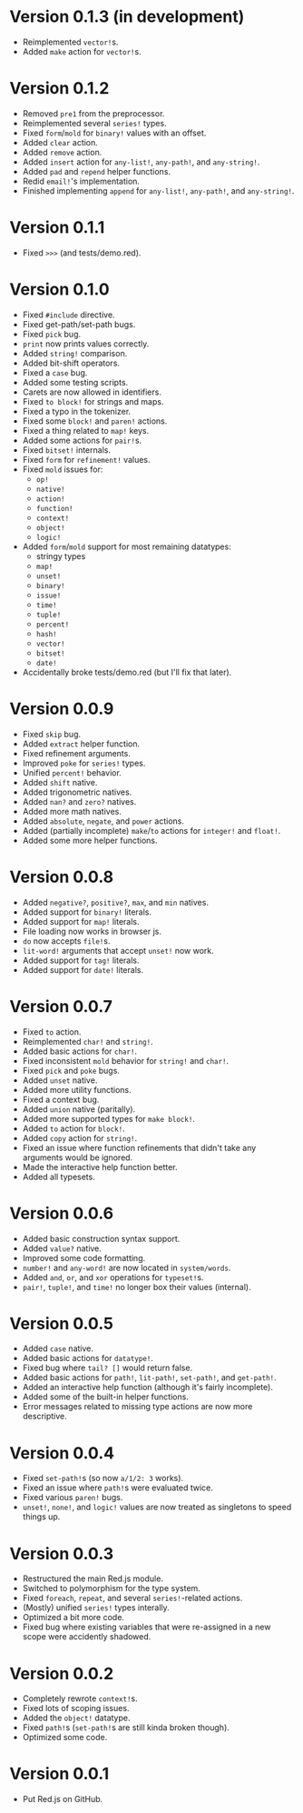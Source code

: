 # Version 0.1.3 (in development)
- Reimplemented `vector!`s.
- Added `make` action for `vector!`s.


# Version 0.1.2
- Removed `pre1` from the preprocessor.
- Reimplemented several `series!` types.
- Fixed `form`/`mold` for `binary!` values with an offset.
- Added `clear` action.
- Added `remove` action.
- Added `insert` action for `any-list!`, `any-path!`, and `any-string!`.
- Added `pad` and `repend` helper functions.
- Redid `email!`'s implementation.
- Finished implementing `append` for `any-list!`, `any-path!`, and `any-string!`.


# Version 0.1.1
- Fixed `>>>` (and tests/demo.red).


# Version 0.1.0
- Fixed `#include` directive.
- Fixed get-path/set-path bugs.
- Fixed `pick` bug.
- `print` now prints values correctly.
- Added `string!` comparison.
- Added bit-shift operators.
- Fixed a `case` bug.
- Added some testing scripts.
- Carets are now allowed in identifiers.
- Fixed `to block!` for strings and maps.
- Fixed a typo in the tokenizer.
- Fixed some `block!` and `paren!` actions.
- Fixed a thing related to `map!` keys.
- Added some actions for `pair!`s.
- Fixed `bitset!` internals.
- Fixed `form` for `refinement!` values.
- Fixed `mold` issues for:
	- `op!`
	- `native!`
	- `action!`
	- `function!`
	- `context!`
	- `object!`
	- `logic!`
- Added `form`/`mold` support for most remaining datatypes:
	- stringy types
	- `map!`
	- `unset!`
	- `binary!`
	- `issue!`
	- `time!`
	- `tuple!`
	- `percent!`
	- `hash!`
	- `vector!`
	- `bitset!`
	- `date!`
- Accidentally broke tests/demo.red (but I'll fix that later).


# Version 0.0.9
- Fixed `skip` bug.
- Added `extract` helper function.
- Fixed refinement arguments.
- Improved `poke` for `series!` types.
- Unified `percent!` behavior.
- Added `shift` native.
- Added trigonometric natives.
- Added `nan?` and `zero?` natives.
- Added more math natives.
- Added `absolute`, `negate`, and `power` actions.
- Added (partially incomplete) `make`/`to` actions for `integer!` and `float!`.
- Added some more helper functions.


# Version 0.0.8
- Added `negative?`, `positive?`, `max`, and `min` natives.
- Added support for `binary!` literals.
- Added support for `map!` literals.
- File loading now works in browser js.
- `do` now accepts `file!`s.
- `lit-word!` arguments that accept `unset!` now work.
- Added support for `tag!` literals.
- Added support for `date!` literals.


# Version 0.0.7
- Fixed `to` action.
- Reimplemented `char!` and `string!`.
- Added basic actions for `char!`.
- Fixed inconsistent `mold` behavior for `string!` and `char!`.
- Fixed `pick` and `poke` bugs.
- Added `unset` native.
- Added more utility functions.
- Fixed a context bug.
- Added `union` native (paritally).
- Added more supported types for `make block!`.
- Added `to` action for `block!`.
- Added `copy` action for `string!`.
- Fixed an issue where function refinements that didn't take any arguments would be ignored.
- Made the interactive help function better.
- Added all typesets.


# Version 0.0.6
- Added basic construction syntax support.
- Added `value?` native.
- Improved some code formatting.
- `number!` and `any-word!` are now located in `system/words`.
- Added `and`, `or`, and `xor` operations for `typeset!`s.
- `pair!`, `tuple!`, and `time!` no longer box their values (internal).


# Version 0.0.5
- Added `case` native.
- Added basic actions for `datatype!`.
- Fixed bug where `tail? []` would return false.
- Added basic actions for `path!`, `lit-path!`, `set-path!`, and `get-path!`.
- Added an interactive help function (although it's fairly incomplete).
- Added some of the built-in helper functions.
- Error messages related to missing type actions are now more descriptive.


# Version 0.0.4
- Fixed `set-path!`s (so now `a/1/2: 3` works).
- Fixed an issue where `path!`s were evaluated twice.
- Fixed various `paren!` bugs.
- `unset!`, `none!`, and `logic!` values are now treated as singletons to speed things up.


# Version 0.0.3	
- Restructured the main Red.js module.
- Switched to polymorphism for the type system.
- Fixed `foreach`, `repeat`, and several `series!`-related actions.
- (Mostly) unified `series!` types interally.
- Optimized a bit more code.
- Fixed bug where existing variables that were re-assigned in a new scope were accidently shadowed.


# Version 0.0.2
- Completely rewrote `context!`s.
- Fixed lots of scoping issues.
- Added the `object!` datatype.
- Fixed `path!`s (`set-path!`s are still kinda broken though).
- Optimized some code.


# Version 0.0.1
- Put Red.js on GitHub.
